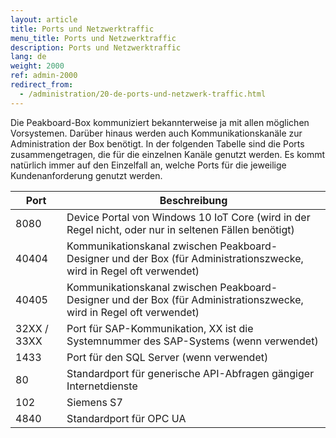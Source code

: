 ```yaml
---
layout: article
title: Ports und Netzwerktraffic
menu_title: Ports und Netzwerktraffic
description: Ports und Netzwerktraffic
lang: de
weight: 2000
ref: admin-2000
redirect_from:
  - /administration/20-de-ports-und-netzwerk-traffic.html
---
```


Die Peakboard-Box kommuniziert bekannterweise ja mit allen möglichen Vorsystemen. Darüber hinaus werden auch Kommunikationskanäle zur Administration der Box benötigt. In der folgenden Tabelle sind die Ports zusammengetragen, die für die einzelnen Kanäle genutzt werden. Es kommt natürlich immer auf den Einzelfall an, welche Ports für die jeweilige Kundenanforderung genutzt werden.

| **Port**   | **Beschreibung** |
|-------------|-------------|
| 8080        | Device Portal von Windows 10 IoT Core (wird in der Regel nicht, oder nur in seltenen Fällen benötigt) |
| 40404       | Kommunikationskanal zwischen Peakboard- Designer und der Box (für Administrationszwecke, wird in Regel oft verwendet) |
| 40405       | Kommunikationskanal zwischen Peakboard- Designer und der Box (für Administrationszwecke, wird in Regel oft verwendet) |
| 32XX / 33XX | Port für SAP-Kommunikation, XX ist die Systemnummer des SAP-Systems (wenn verwendet)|
| 1433        |	Port für den SQL Server (wenn verwendet) |
| 80          |	Standardport für generische API-Abfragen gängiger Internetdienste |
| 102         |	Siemens S7 |
| 4840        |	Standardport für OPC UA |